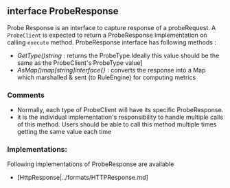 ## interface ProbeResponse 
Probe Response is an interface to capture response of a probeRequest. A `ProbeClient` is expected to return a ProbeResponse Implementation on calling `execute` method. ProbeResponse interface has following methods : 

* _GetType()string_ : returns the ProbeType.Ideally this value should be the same as the ProbeClient's ProbeType value]
* _AsMap()map[string]interface{}_ : converts the response into a Map which marshalled & sent (to RuleEngine) for computing metrics


### Comments
* Normally, each type of ProbeClient will have its specific ProbeResponse.
* it is the individual implementation's responsibility to handle multiple calls of this method. Users should be able to call this method multiple times getting the same value each time


### Implementations: 
Following implementations of ProbeResponse are available
* [HttpResponse|../formats/HTTPResponse.md]